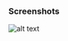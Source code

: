### Screenshots

![alt text](https://github.com/andreiseverin/WeaponMod-guns-backup/blob/main/wpn_plasmagun/plasmagun.png?raw=true)
